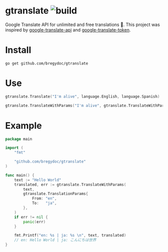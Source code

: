 # gtranslate ![build](https://travis-ci.com/bregydoc/gtranslate.svg?branch=master)

Google Translate API for unlimited and free translations 📢.
This project was inspired by [google-translate-api](https://github.com/matheuss/google-translate-api) and [google-translate-token](https://github.com/matheuss/google-translate-token).

# Install

    go get github.com/bregydoc/gtranslate

# Use

```go
gtranslate.Translate("I'm alive", language.English, language.Spanish)
```

```go
gtranslate.TranslateWithParams("I'm alive", gtranslate.TranslateWithParams{From: "en", To: "es"})
```

# Example

```go
package main

import (
	"fmt"

	"github.com/bregydoc/gtranslate"
)

func main() {
	text := "Hello World"
	translated, err := gtranslate.TranslateWithParams(
		text,
		gtranslate.TranslationParams{
			From: "en",
			To:   "ja",
		},
	)
	if err != nil {
		panic(err)
	}

	fmt.Printf("en: %s | ja: %s \n", text, translated)
	// en: Hello World | ja: こんにちは世界
}
```
